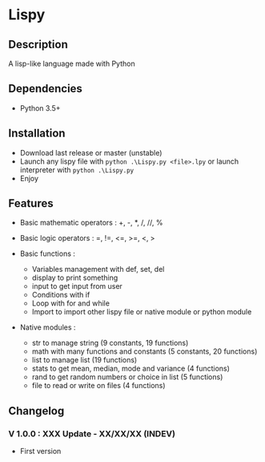 # Lispy

## Description

A lisp-like language made with Python

## Dependencies

- Python 3.5+

## Installation

- Download last release or master (unstable)
- Launch any lispy file with `python .\Lispy.py <file>.lpy` or launch interpreter with `python .\Lispy.py`
- Enjoy

## Features

- Basic mathematic operators : +, -, *, /, //, %
- Basic logic operators : =, !=, <=, >=, <, >
- Basic functions :

  - Variables management with def, set, del
  - display to print something
  - input to get input from user
  - Conditions with if
  - Loop with for and while
  - Import to import other lispy file or native module or python module

- Native modules :

  - str to manage string (9 constants, 19 functions)
  - math with many functions and constants (5 constants, 20 functions)
  - list to manage list (19 functions)
  - stats to get mean, median, mode and variance (4 functions)
  - rand to get random numbers or choice in list (5 functions)
  - file to read or write on files (4 functions)

## Changelog

### V 1.0.0 : XXX Update - XX/XX/XX (INDEV)

- First version
